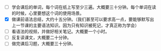 - [ ] 学会课后的单词，每个词在纸上写至少三遍。大概要三十分钟。每个单词在读的时候，心里要想这个词的使用场景。
- [x] 做课前语法总结，大约十五分钟。（我们甚至可以要求高一点，要能够默写出上一节课的主要语法知识。因为只有知识被死记，才真正称为学会）
- [ ] 看语法的视频，并做好相关笔记。大概要一个小时。
- [ ] 反复读课文，大概要二十分钟。
- [ ] 做完课后习题，大概要三十分钟。